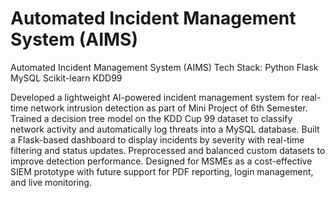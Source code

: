 # Automated Incident Management System (AIMS)

Automated Incident Management System (AIMS)
Tech Stack: 
Python 
Flask 
MySQL 
Scikit-learn 
KDD99

Developed a lightweight AI-powered incident management system for real-time network intrusion detection as part of Mini Project of 6th Semester. 
Trained a decision tree model on the KDD Cup 99 dataset to classify network activity and automatically log threats into a MySQL database. 
Built a Flask-based dashboard to display incidents by severity with real-time filtering and status updates. 
Preprocessed and balanced custom datasets to improve detection performance. 
Designed for MSMEs as a cost-effective SIEM prototype with future support for PDF reporting, login management, and live monitoring.

